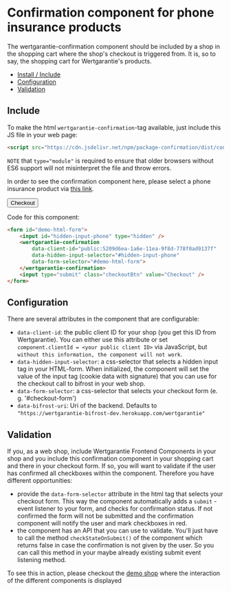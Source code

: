 # Confirmation component for phone insurance products

The wertgarantie-confirmation component should be included by a shop in the shopping cart where the shop's checkout is triggered from.
It is, so to say, the shopping cart for Wertgarantie's products.

* [Install / Include](#include)
* [Configuration](#configuration)
* [Validation](#validation)

## Include
To make the html `wertgarantie-confirmation`-tag available, just include this JS file in your web page:
```html
<script src="https://cdn.jsdelivr.net/npm/package-confirmation/dist/confirmation.min.js" type="module">
```
`NOTE` that `type="module"` is required to ensure that older browsers without ES6 support will not misinterpret the file and throw errors.

In order to see the confirmation component here, please select a phone insurance product via <a href="https://wertgarantie-ecom.github.io/bifrost-components/?path=/story/components-pop-up--phone-product-popup">this link</a>.

<form id="demo-html-form">
    <input id="hidden-input-phone" type="hidden" />
    <wertgarantie-confirmation
        data-client-id="public:5209d6ea-1a6e-11ea-9f8d-778f0ad9137f"
        data-hidden-input-selector="#hidden-input-phone"
        data-form-selector="#demo-html-form">
    </wertgarantie-confirmation>
    <input type="submit" class="checkoutBtn" value="Checkout" />
</form>

Code for this component: 

```html
<form id="demo-html-form">
    <input id="hidden-input-phone" type="hidden" />
    <wertgarantie-confirmation
        data-client-id="public:5209d6ea-1a6e-11ea-9f8d-778f0ad9137f"
        data-hidden-input-selector="#hidden-input-phone"
        data-form-selector="#demo-html-form">
    </wertgarantie-confirmation>
    <input type="submit" class="checkoutBtn" value="Checkout" />
</form>
```

## Configuration
There are several attributes in the component that are configurable:
* `data-client-id`: the public client ID for your shop (you get this ID from Wertgarantie). You can either use this attribute or set `component.clientId = <your public client ID>` via JavaScript, but `without this information, the component will not work`.
* `data-hidden-input-selector`: a css-selector that selects a hidden input tag in your HTML-form. When initialized, the component will set the value of the input tag (cookie data with signature) that you can use for the checkout call to bifrost in your web shop.
* `data-form-selector`: a css-selector that selects your checkout form (e. g. '#checkout-form') 
* `data-bifrost-uri`: Uri of the backend. Defaults to `"https://wertgarantie-bifrost-dev.herokuapp.com/wertgarantie"`


## Validation

If you, as a web shop, include Wertgarantie Frontend Components in your shop and you include this confirmation component in your shopping cart and there in your checkout form. If so, you will want to validate if the user has confirmed all checkboxes within the component.
Therefore you have different opportunities:
* provide the `data-form-selector` attribute in the html tag that selects your checkout form. This way the component automatically adds a `submit` - event listener to your form, and checks for confirmation status. If not confirmed the form will not be submitted and the confirmation component will notify the user and mark checkboxes in red.
* the component has an API that you can use to validate. You'll just have to call the method `checkStateOnSubmit()` of the component which returns false in case the confirmation is not given by the user. So you can call this method in your maybe already existing submit event listening method.

To see this in action, please checkout the [demo shop](https://wertgarantie-demo-shop-dev.herokuapp.com/demoshop) where the interaction of the different components is displayed 